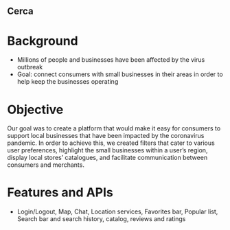 ## Cerca

# Background
- Millions of people and businesses have been affected by the virus outbreak
- Goal: connect consumers with small businesses in their areas in order to help keep the businesses operating

# Objective
Our goal was to create a platform that would make it easy for consumers to support local businesses that have been impacted by the coronavirus pandemic. In order to achieve this, we created filters that cater to various user preferences, highlight the small businesses within a user’s region, display local stores’ catalogues, and facilitate communication between consumers and merchants. 

# Features and APIs
- Login/Logout, Map, Chat, Location services, Favorites bar, Popular list, Search bar and search history, catalog, reviews and ratings



